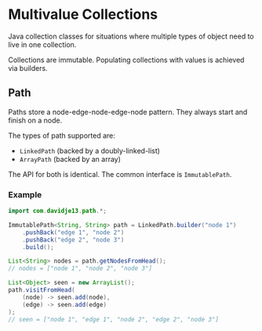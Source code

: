 # Multivalue Collections

Java collection classes for situations where multiple types of object need to
live in one collection.

Collections are immutable. Populating collections with values is achieved via
builders.

## Path

Paths store a node-edge-node-edge-node pattern. They always start and finish on
a node.

The types of path supported are:

- `LinkedPath` (backed by a doubly-linked-list)
- `ArrayPath` (backed by an array)

The API for both is identical. The common interface is `ImmutablePath`.

### Example

```java
import com.davidje13.path.*;

ImmutablePath<String, String> path = LinkedPath.builder("node 1")
    .pushBack("edge 1", "node 2")
    .pushBack("edge 2", "node 3")
    .build();

List<String> nodes = path.getNodesFromHead();
// nodes = ["node 1", "node 2", "node 3"]

List<Object> seen = new ArrayList();
path.visitFromHead(
    (node) -> seen.add(node),
    (edge) -> seen.add(edge)
);
// seen = ["node 1", "edge 1", "node 2", "edge 2", "node 3"]
```
